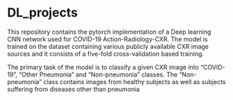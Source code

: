 # DL_projects
This repository contains the pytorch implementation of a Deep learning CNN network used for COVID-19 Action-Radiology-CXR. 
The model is trained on the dataset containing various publicly available CXR image sources and it consists of a five-fold cross-validation based training.

The primary task of the model is to classify a given CXR image into “COVID-19”, “Other Pneumonia” and “Non-pneumonia” classes. The “Non-pneumonia” class contains images from healthy subjects as well as subjects suffering from diseases other than pneumonia
